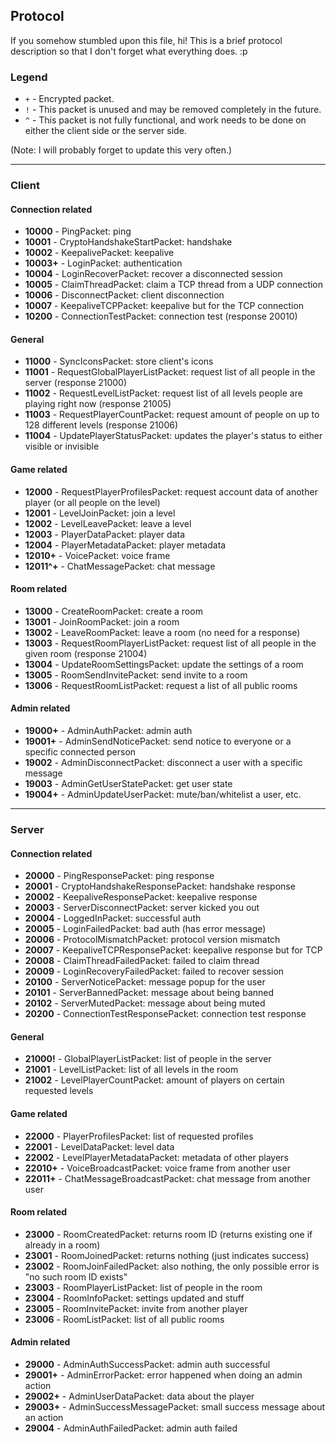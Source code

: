 ## Protocol

If you somehow stumbled upon this file, hi! This is a brief protocol description so that I don't forget what everything does. :p

### Legend

- `+` - Encrypted packet.
- `!` - This packet is unused and may be removed completely in the future.
- `^` - This packet is not fully functional, and work needs to be done on either the client side or the server side.

(Note: I will probably forget to update this very often.)

---

### Client

#### Connection related
- **10000** - PingPacket: ping
- **10001** - CryptoHandshakeStartPacket: handshake
- **10002** - KeepalivePacket: keepalive
- **10003+** - LoginPacket: authentication
- **10004** - LoginRecoverPacket: recover a disconnected session
- **10005** - ClaimThreadPacket: claim a TCP thread from a UDP connection
- **10006** - DisconnectPacket: client disconnection
- **10007** - KeepaliveTCPPacket: keepalive but for the TCP connection
- **10200** - ConnectionTestPacket: connection test (response 20010)

#### General
- **11000** - SyncIconsPacket: store client's icons
- **11001** - RequestGlobalPlayerListPacket: request list of all people in the server (response 21000)
- **11002** - RequestLevelListPacket: request list of all levels people are playing right now (response 21005)
- **11003** - RequestPlayerCountPacket: request amount of people on up to 128 different levels (response 21006)
- **11004** - UpdatePlayerStatusPacket: updates the player's status to either visible or invisible

#### Game related
- **12000** - RequestPlayerProfilesPacket: request account data of another player (or all people on the level)
- **12001** - LevelJoinPacket: join a level
- **12002** - LevelLeavePacket: leave a level
- **12003** - PlayerDataPacket: player data
- **12004** - PlayerMetadataPacket: player metadata
- **12010+** - VoicePacket: voice frame
- **12011^+** - ChatMessagePacket: chat message

#### Room related
- **13000** - CreateRoomPacket: create a room
- **13001** - JoinRoomPacket: join a room
- **13002** - LeaveRoomPacket: leave a room (no need for a response)
- **13003** - RequestRoomPlayerListPacket: request list of all people in the given room (response 21004)
- **13004** - UpdateRoomSettingsPacket: update the settings of a room
- **13005** - RoomSendInvitePacket: send invite to a room
- **13006** - RequestRoomListPacket: request a list of all public rooms

#### Admin related
- **19000+** - AdminAuthPacket: admin auth
- **19001+** - AdminSendNoticePacket: send notice to everyone or a specific connected person
- **19002** - AdminDisconnectPacket: disconnect a user with a specific message
- **19003** - AdminGetUserStatePacket: get user state
- **19004+** - AdminUpdateUserPacket: mute/ban/whitelist a user, etc.

---

### Server

#### Connection related
- **20000** - PingResponsePacket: ping response
- **20001** - CryptoHandshakeResponsePacket: handshake response
- **20002** - KeepaliveResponsePacket: keepalive response
- **20003** - ServerDisconnectPacket: server kicked you out
- **20004** - LoggedInPacket: successful auth
- **20005** - LoginFailedPacket: bad auth (has error message)
- **20006** - ProtocolMismatchPacket: protocol version mismatch
- **20007** - KeepaliveTCPResponsePacket: keepalive response but for TCP
- **20008** - ClaimThreadFailedPacket: failed to claim thread
- **20009** - LoginRecoveryFailedPacket: failed to recover session
- **20100** - ServerNoticePacket: message popup for the user
- **20101** - ServerBannedPacket: message about being banned
- **20102** - ServerMutedPacket: message about being muted
- **20200** - ConnectionTestResponsePacket: connection test response

#### General
- **21000!** - GlobalPlayerListPacket: list of people in the server
- **21001** - LevelListPacket: list of all levels in the room
- **21002** - LevelPlayerCountPacket: amount of players on certain requested levels

#### Game related
- **22000** - PlayerProfilesPacket: list of requested profiles
- **22001** - LevelDataPacket: level data
- **22002** - LevelPlayerMetadataPacket: metadata of other players
- **22010+** - VoiceBroadcastPacket: voice frame from another user
- **22011+** - ChatMessageBroadcastPacket: chat message from another user

#### Room related
- **23000** - RoomCreatedPacket: returns room ID (returns existing one if already in a room)
- **23001** - RoomJoinedPacket: returns nothing (just indicates success)
- **23002** - RoomJoinFailedPacket: also nothing, the only possible error is "no such room ID exists"
- **23003** - RoomPlayerListPacket: list of people in the room
- **23004** - RoomInfoPacket: settings updated and stuff
- **23005** - RoomInvitePacket: invite from another player
- **23006** - RoomListPacket: list of all public rooms

#### Admin related
- **29000** - AdminAuthSuccessPacket: admin auth successful
- **29001+** - AdminErrorPacket: error happened when doing an admin action
- **29002+** - AdminUserDataPacket: data about the player
- **29003+** - AdminSuccessMessagePacket: small success message about an action
- **29004** - AdminAuthFailedPacket: admin auth failed
